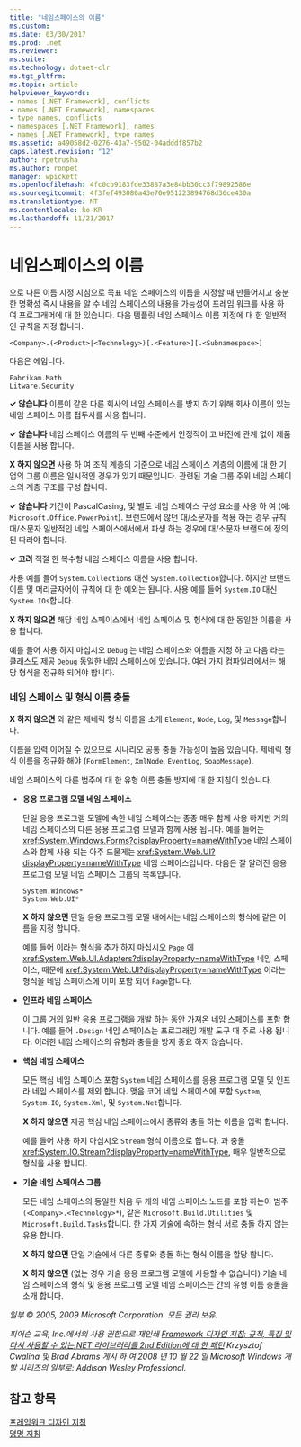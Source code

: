 ```yaml
---
title: "네임스페이스의 이름"
ms.custom: 
ms.date: 03/30/2017
ms.prod: .net
ms.reviewer: 
ms.suite: 
ms.technology: dotnet-clr
ms.tgt_pltfrm: 
ms.topic: article
helpviewer_keywords:
- names [.NET Framework], conflicts
- names [.NET Framework], namespaces
- type names, conflicts
- namespaces [.NET Framework], names
- names [.NET Framework], type names
ms.assetid: a49058d2-0276-43a7-9502-04adddf857b2
caps.latest.revision: "12"
author: rpetrusha
ms.author: ronpet
manager: wpickett
ms.openlocfilehash: 4fc0cb9183fde33887a3e84bb30cc3f79892586e
ms.sourcegitcommit: 4f3fef493080a43e70e951223894768d36ce430a
ms.translationtype: MT
ms.contentlocale: ko-KR
ms.lasthandoff: 11/21/2017
---
```

# <a name="names-of-namespaces"></a>네임스페이스의 이름
으로 다른 이름 지정 지침으로 목표 네임 스페이스의 이름을 지정할 때 만들어지고 충분 한 명확성 즉시 내용을 알 수 네임 스페이스의 내용을 가능성이 프레임 워크를 사용 하 여 프로그래머에 대 한 있습니다. 다음 템플릿 네임 스페이스 이름 지정에 대 한 일반적인 규칙을 지정 합니다.  
  
 `<Company>.(<Product>|<Technology>)[.<Feature>][.<Subnamespace>]`  
  
 다음은 예입니다.  
  
 `Fabrikam.Math`  
 `Litware.Security`  
  
 **✓ 않습니다** 이름이 같은 다른 회사의 네임 스페이스를 방지 하기 위해 회사 이름이 있는 네임 스페이스 이름 접두사를 사용 합니다.  
  
 **✓ 않습니다** 네임 스페이스 이름의 두 번째 수준에서 안정적이 고 버전에 관계 없이 제품 이름을 사용 합니다.  
  
 **X 하지 않으면** 사용 하 여 조직 계층의 기준으로 네임 스페이스 계층의 이름에 대 한 기업의 그룹 이름은 일시적인 경우가 있기 때문입니다. 관련된 기술 그룹 주위 네임 스페이스의 계층 구조를 구성 합니다.  
  
 **✓ 않습니다** 기간이 PascalCasing, 및 별도 네임 스페이스 구성 요소를 사용 하 여 (예: `Microsoft.Office.PowerPoint`). 브랜드에서 않던 대/소문자를 적용 하는 경우 규칙 대/소문자 일반적인 네임 스페이스에서에서 파생 하는 경우에 대/소문자 브랜드에 정의 된 따라야 합니다.  
  
 **✓ 고려** 적절 한 복수형 네임 스페이스 이름을 사용 합니다.  
  
 사용 예를 들어 `System.Collections` 대신 `System.Collection`합니다. 하지만 브랜드 이름 및 머리글자어이 규칙에 대 한 예외는 됩니다. 사용 예를 들어 `System.IO` 대신 `System.IOs`합니다.  
  
 **X 하지 않으면** 해당 네임 스페이스에서 네임 스페이스 및 형식에 대 한 동일한 이름을 사용 합니다.  
  
 예를 들어 사용 하지 마십시오 `Debug` 는 네임 스페이스와 이름을 지정 하 고 다음 라는 클래스도 제공 `Debug` 동일한 네임 스페이스에 있습니다. 여러 가지 컴파일러에서는 해당 형식을 정규화 되어야 합니다.  
  
### <a name="namespaces-and-type-name-conflicts"></a>네임 스페이스 및 형식 이름 충돌  
 **X 하지 않으면** 와 같은 제네릭 형식 이름을 소개 `Element`, `Node`, `Log`, 및 `Message`합니다.  
  
 이름을 입력 이어질 수 있으므로 시나리오 공통 충돌 가능성이 높음 있습니다. 제네릭 형식 이름을 정규화 해야 (`FormElement`, `XmlNode`, `EventLog`, `SoapMessage`).  
  
 네임 스페이스의 다른 범주에 대 한 유형 이름 충돌 방지에 대 한 지침이 있습니다.  
  
-   **응용 프로그램 모델 네임 스페이스**  
  
     단일 응용 프로그램 모델에 속한 네임 스페이스는 종종 매우 함께 사용 하지만 거의 네임 스페이스의 다른 응용 프로그램 모델과 함께 사용 됩니다. 예를 들어는 <xref:System.Windows.Forms?displayProperty=nameWithType> 네임 스페이스와 함께 사용 되는 아주 드물게는 <xref:System.Web.UI?displayProperty=nameWithType> 네임 스페이스입니다. 다음은 잘 알려진 응용 프로그램 모델 네임 스페이스 그룹의 목록입니다.  
  
     `System.Windows*`   
     `System.Web.UI*`  
  
     **X 하지 않으면** 단일 응용 프로그램 모델 내에서는 네임 스페이스의 형식에 같은 이름을 지정 합니다.  
  
     예를 들어 이라는 형식을 추가 하지 마십시오 `Page` 에 <xref:System.Web.UI.Adapters?displayProperty=nameWithType> 네임 스페이스, 때문에 <xref:System.Web.UI?displayProperty=nameWithType> 이라는 형식을 네임 스페이스에 이미 포함 되어 `Page`합니다.  
  
-   **인프라 네임 스페이스**  
  
     이 그룹 거의 일반 응용 프로그램을 개발 하는 동안 가져온 네임 스페이스를 포함 합니다. 예를 들어 `.Design` 네임 스페이스는 프로그래밍 개발 도구 때 주로 사용 됩니다. 이러한 네임 스페이스의 유형과 충돌을 방지 중요 하지 않습니다.  
  
-   **핵심 네임 스페이스**  
  
     모든 핵심 네임 스페이스 포함 `System` 네임 스페이스를 응용 프로그램 모델 및 인프라 네임 스페이스를 제외 합니다. 맺음 코어 네임 스페이스에 포함 `System`, `System.IO`, `System.Xml`, 및 `System.Net`합니다.  
  
     **X 하지 않으면** 제공 핵심 네임 스페이스에서 종류와 충돌 하는 이름을 입력 합니다.  
  
     예를 들어 사용 하지 마십시오 `Stream` 형식 이름으로 합니다. 과 충돌 <xref:System.IO.Stream?displayProperty=nameWithType>, 매우 일반적으로 형식을 사용 합니다.  
  
-   **기술 네임 스페이스 그룹**  
  
     모든 네임 스페이스의 동일한 처음 두 개의 네임 스페이스 노드를 포함 하는이 범주 `(<Company>.<Technology>*`), 같은 `Microsoft.Build.Utilities` 및 `Microsoft.Build.Tasks`합니다. 한 가지 기술에 속하는 형식 서로 충돌 하지 않는 유용 합니다.  
  
     **X 하지 않으면** 단일 기술에서 다른 종류와 충돌 하는 형식 이름을 할당 합니다.  
  
     **X 하지 않으면** (없는 경우 기술 응용 프로그램 모델에 사용할 수 없습니다) 기술 네임 스페이스의 형식 및 응용 프로그램 모델 네임 스페이스는 간의 유형 이름 충돌을 소개 합니다.  
  
 *일부 © 2005, 2009 Microsoft Corporation. 모든 권리 보유.*  
  
 *피어슨 교육, Inc.에서의 사용 권한으로 재인쇄 [Framework 디자인 지침: 규칙, 특징 및 다시 사용할 수 있는.NET 라이브러리를 2nd Edition에 대 한 패턴](http://www.informit.com/store/framework-design-guidelines-conventions-idioms-and-9780321545619) Krzysztof Cwalina 및 Brad Abrams 게시 하 여 2008 년 10 월 22 일 Microsoft Windows 개발 시리즈의 일부로: Addison Wesley Professional.*  
  
## <a name="see-also"></a>참고 항목  
 [프레임워크 디자인 지침](../../../docs/standard/design-guidelines/index.md)  
 [명명 지침](../../../docs/standard/design-guidelines/naming-guidelines.md)
